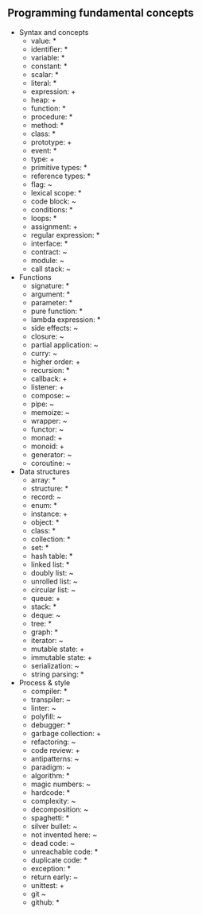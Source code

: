 ## Programming fundamental concepts

- Syntax and concepts
  - value: *
  - identifier: *
  - variable: *
  - constant: *
  - scalar: *
  - literal: *
  - expression: +
  - heap: +
  - function: *
  - procedure: *
  - method: *
  - class: *
  - prototype: +
  - event: *
  - type: +
  - primitive types: *
  - reference types: *
  - flag: ~
  - lexical scope: *
  - code block: ~
  - conditions: *
  - loops: *
  - assignment: +
  - regular expression: *
  - interface: *
  - contract: ~
  - module: ~
  - call stack: ~
- Functions
  - signature: *
  - argument: *
  - parameter: *
  - pure function: *
  - lambda expression: *
  - side effects: ~
  - closure: ~
  - partial application: ~
  - curry: ~
  - higher order: +
  - recursion: *
  - callback: +
  - listener: +
  - compose: ~
  - pipe: ~
  - memoize: ~
  - wrapper: ~
  - functor: ~
  - monad: +
  - monoid: +
  - generator: ~
  - coroutine: ~
- Data structures
  - array: *
  - structure: *
  - record: ~
  - enum: *
  - instance: +
  - object: *
  - class: *
  - collection: *
  - set: *
  - hash table: *
  - linked list: *
  - doubly list: ~
  - unrolled list: ~
  - circular list: ~
  - queue: +
  - stack: *
  - deque: ~
  - tree: *
  - graph: *
  - iterator: ~
  - mutable state: +
  - immutable state: +
  - serialization: ~
  - string parsing: *
- Process & style
  - compiler: *
  - transpiler: ~
  - linter: ~
  - polyfill: ~
  - debugger: *
  - garbage collection: +
  - refactoring: ~
  - code review: +
  - antipatterns: ~
  - paradigm: ~
  - algorithm: *
  - magic numbers: ~
  - hardcode: *
  - complexity: ~
  - decomposition: ~
  - spaghetti: *
  - silver bullet: ~
  - not invented here: ~
  - dead code: ~
  - unreachable code: *
  - duplicate code: *
  - exception: *
  - return early: ~
  - unittest: +
  - git ~
  - github: *
